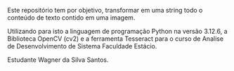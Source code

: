 Este repositório tem por objetivo, transformar em uma string todo o conteúdo de texto contido em uma imagem.

Utilizando para isto a linguagem de programação Python na versão 3.12.6, a Biblioteca OpenCV (cv2) e a ferramenta Tesseract para o curso de Analise de Desenvolvimento de Sistema Faculdade Estácio.

Estudante Wagner da Silva Santos.

